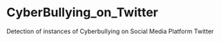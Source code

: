 # CyberBullying_on_Twitter
Detection of instances of Cyberbullying on Social Media Platform Twitter
